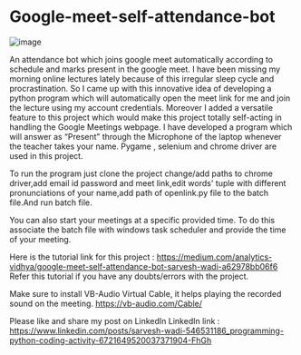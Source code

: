 # Google-meet-self-attendance-bot
![image](https://user-images.githubusercontent.com/53044755/128644862-24050b91-ce1c-4988-bfe7-1ba20a484a9b.png)


An attendance bot which joins google meet automatically according to  schedule and marks  present in the google meet.
I have been missing my morning online lectures lately because of this irregular sleep cycle and procrastination. 
So I came up with this innovative idea of developing a python program which will automatically open the meet link for me and join the lecture using my account credentials. 
Moreover I added a versatile feature to this project which would make this project totally self-acting in handling the Google Meetings webpage. 
I have developed a program which will answer as “Present” through the Microphone of the laptop whenever the teacher takes your name. Pygame , selenium and chrome driver are used in this project.


To run the program just clone the project change/add paths to chrome driver,add email id password and meet link,edit words' tuple with different pronunciations of your name,add path of openlink.py file to the batch file.And run batch file.


You can also start your meetings at a specific provided time. To do this associate the batch file with windows task scheduler and provide the time of your meeting.

Here is the tutorial link for this project : https://medium.com/analytics-vidhya/google-meet-self-attendance-bot-sarvesh-wadi-a62978bb06f6
Refer this tutorial if you have any doubts/errors with the project.

Make sure to install VB-Audio Virtual Cable, it helps playing the recorded sound on the meeting.
https://vb-audio.com/Cable/

Please like and share my post on LinkedIn 
LinkedIn link :
https://www.linkedin.com/posts/sarvesh-wadi-546531186_programming-python-coding-activity-6721649520037371904-FhGh
